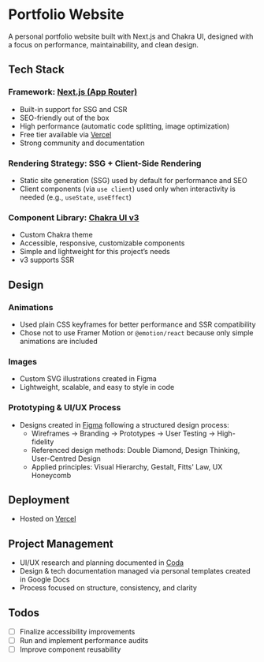 # Portfolio Website

A personal portfolio website built with Next.js and Chakra UI, designed with a focus on performance, maintainability, and clean design.


## Tech Stack

### Framework: [Next.js (App Router)](https://nextjs.org/docs/app)
- Built-in support for SSG and CSR
- SEO-friendly out of the box
- High performance (automatic code splitting, image optimization)
- Free tier available via [Vercel](https://vercel.com)
- Strong community and documentation

### Rendering Strategy: SSG + Client-Side Rendering
- Static site generation (SSG) used by default for performance and SEO
- Client components (via `use client`) used only when interactivity is needed (e.g., `useState`, `useEffect`)

### Component Library: [Chakra UI v3](https://chakra-ui.com)
- Custom Chakra theme
- Accessible, responsive, customizable components
- Simple and lightweight for this project’s needs
- v3 supports SSR


## Design

### Animations
- Used plain CSS keyframes for better performance and SSR compatibility
- Chose not to use Framer Motion or `@emotion/react` because only simple animations are included

### Images
- Custom SVG illustrations created in Figma
- Lightweight, scalable, and easy to style in code

### Prototyping & UI/UX Process
- Designs created in [Figma](https://figma.com) following a structured design process:
  - Wireframes → Branding → Prototypes → User Testing → High-fidelity
  - Referenced design methods: Double Diamond, Design Thinking, User-Centred Design
  - Applied principles: Visual Hierarchy, Gestalt, Fitts' Law, UX Honeycomb


## Deployment

- Hosted on [Vercel](https://vercel.com)


## Project Management

- UI/UX research and planning documented in [Coda](https://coda.io)
- Design & tech documentation managed via personal templates created in Google Docs
- Process focused on structure, consistency, and clarity


## Todos

- [ ] Finalize accessibility improvements
- [ ] Run and implement performance audits
- [ ] Improve component reusability

